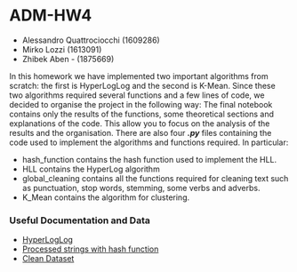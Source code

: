 # ADM-HW4


- Alessandro Quattrociocchi (1609286)
- Mirko Lozzi (1613091) 
- Zhibek Aben - (1875669) 



In this homework we have implemented two important algorithms from scratch: the first is HyperLogLog and the second is K-Mean. 
Since these two algorithms required several functions and a few lines of code, we decided to organise the project in the following way:
The final notebook contains only the results of the functions, some theoretical sections and explanations of the code. 
This allow you to focus on the analysis of the results and the organisation.
There are also four ***.py*** files containing the code used to implement the algorithms and functions required. 
In particular: 

* hash_function contains the hash function used to implement the HLL. 
* HLL contains the HyperLog algorithm 
* global_cleaning contains all the functions required for cleaning text such as punctuation, stop words, stemming, some verbs and adverbs. 
* K_Mean contains the algorithm for clustering. 


### Useful Documentation and Data

* [HyperLogLog](http://algo.inria.fr/flajolet/Publications/FlFuGaMe07.pdf)
* [Processed strings with hash function](https://drive.google.com/file/d/1CkJc_Swt1FwjWxmPTN8eCWkpMS8bolAy/view?usp=sharing)
* [Clean Dataset](https://drive.google.com/file/d/1UpUaVAGoJQCB16YOH67fpCIM5yA5r1Pa/view?usp=sharing)
